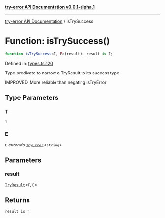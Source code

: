 [**try-error API Documentation v0.0.1-alpha.1**](../index.md)

***

[try-error API Documentation](../index.md) / isTrySuccess

# Function: isTrySuccess()

```ts
function isTrySuccess<T, E>(result): result is T;
```

Defined in: [types.ts:120](https://github.com/oconnorjohnson/try-error/blob/e3ae0308069a4fba073f4543d527ad76373db795/src/types.ts#L120)

Type predicate to narrow a TryResult to its success type

IMPROVED: More reliable than negating isTryError

## Type Parameters

### T

`T`

### E

`E` *extends* [`TryError`](../interfaces/TryError.md)\<`string`\>

## Parameters

### result

[`TryResult`](../type-aliases/TryResult.md)\<`T`, `E`\>

## Returns

`result is T`
